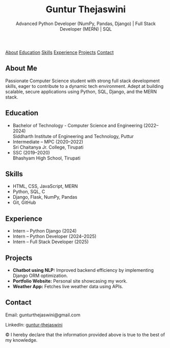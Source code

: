 <!DOCTYPE html>
<html lang="en">
<head>
  <meta charset="UTF-8">
  <title>Guntur Thejaswini | Portfolio</title>
</head>
<body>

  <header>
    <h1>Guntur Thejaswini</h1>
    <p>Advanced Python Developer (NumPy, Pandas, Django) | Full Stack Developer (MERN) | SQL</p>
  </header>

  <nav>
    <a href="#about">About</a>
    <a href="#education">Education</a>
    <a href="#skills">Skills</a>
    <a href="#experience">Experience</a>
    <a href="#projects">Projects</a>
    <a href="#contact">Contact</a>
  </nav>

  <section id="about">
    <h2>About Me</h2>
    <p>
      Passionate Computer Science student with strong full stack development skills, eager to contribute to a dynamic tech environment. 
      Adept at building scalable, secure applications using Python, SQL, Django, and the MERN stack.
    </p>
  </section>

  <section id="education">
    <h2>Education</h2>
    <ul>
      <li>
        Bachelor of Technology - Computer Science and Engineering (2022–2024)<br>
        Siddharth Institute of Engineering and Technology, Puttur
      </li>
      <li>
        Intermediate – MPC (2020–2022)<br>
        Sri Chaitanya Jr. College, Tirupati
      </li>
      <li>
        SSC (2019–2020)<br>
        Bhashyam High School, Tirupati
      </li>
    </ul>
  </section>

  <section id="skills">
    <h2>Skills</h2>
    <ul>
      <li>HTML, CSS, JavaScript, MERN</li>
      <li>Python, SQL, C</li>
      <li>Django, Flask, NumPy, Pandas</li>
      <li>Git, GitHub</li>
    </ul>
  </section>

  <section id="experience">
    <h2>Experience</h2>
    <ul>
      <li>Intern – Python Django (2024)</li>
      <li>Intern – Python Developer (2024–2025)</li>
      <li>Intern – Full Stack Developer (2025)</li>
    </ul>
  </section>

  <section id="projects">
    <h2>Projects</h2>
    <ul>
      <li><strong>Chatbot using NLP:</strong> Improved backend efficiency by implementing Django ORM optimization.</li>
      <li><strong>Portfolio Website:</strong> Personal site showcasing my work.</li>
      <li><strong>Weather App:</strong> Fetches live weather data using APIs.</li>
    </ul>
  </section>

  <section id="contact">
    <h2>Contact</h2>
    <p>Email: gunturthejaswini@gmail.com</p>
    <p>LinkedIn: <a href="https://linkedin.com/in/guntur-thejaswini">guntur-thejaswini</a></p>
    <!-- Phone omitted for privacy -->
  </section>

  <footer>
    <p>&copy; I hereby declare that the information provided above is true to the best of my knowledge.</p>
  </footer>

</body>
</html>

